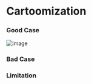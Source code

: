 # Cartoomization

### Good Case
![image](https://github.com/andrew0416/Cartoonization/assets/5708754/37d4b325-760d-4f7d-adc4-bad6a6db963e)
### Bad Case
### Limitation
